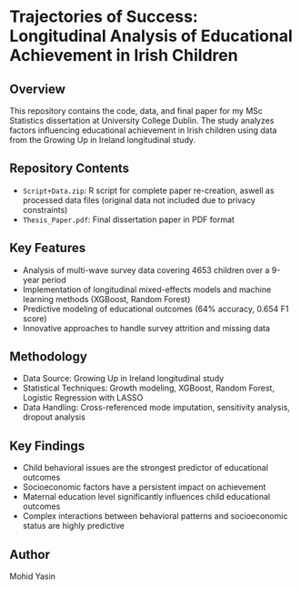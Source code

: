 # Trajectories of Success: Longitudinal Analysis of Educational Achievement in Irish Children

## Overview
This repository contains the code, data, and final paper for my MSc Statistics dissertation at University College Dublin. The study analyzes factors influencing educational achievement in Irish children using data from the Growing Up in Ireland longitudinal study.

## Repository Contents
- `Script+Data.zip`: R script for complete paper re-creation, aswell as processed data files (original data not included due to privacy constraints)
- `Thesis_Paper.pdf`: Final dissertation paper in PDF format

## Key Features
- Analysis of multi-wave survey data covering 4653 children over a 9-year period
- Implementation of longitudinal mixed-effects models and machine learning methods (XGBoost, Random Forest)
- Predictive modeling of educational outcomes (64% accuracy, 0.654 F1 score)
- Innovative approaches to handle survey attrition and missing data

## Methodology
- Data Source: Growing Up in Ireland longitudinal study
- Statistical Techniques: Growth modeling, XGBoost, Random Forest, Logistic Regression with LASSO
- Data Handling: Cross-referenced mode imputation, sensitivity analysis, dropout analysis

## Key Findings
- Child behavioral issues are the strongest predictor of educational outcomes
- Socioeconomic factors have a persistent impact on achievement
- Maternal education level significantly influences child educational outcomes
- Complex interactions between behavioral patterns and socioeconomic status are highly predictive

## Author
Mohid Yasin
